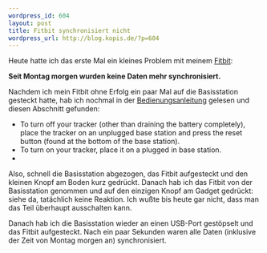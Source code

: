 ```yaml
--- 
wordpress_id: 604
layout: post
title: Fitbit synchronisiert nicht
wordpress_url: http://blog.kopis.de/?p=604
---
```

Heute hatte ich das erste Mal ein kleines Problem mit meinem <a href="http://www.fitbit.com">Fitbit</a>:

<strong>Seit Montag morgen wurden keine Daten mehr synchronisiert.</strong>

Nachdem ich mein Fitbit ohne Erfolg ein paar Mal auf die Basisstation gesteckt hatte, hab ich nochmal in der <a href="http://www.fitbit.com/manual#tracker-battery">Bedienungsanleitung</a> gelesen und diesen Abschnitt gefunden:
<ul>
	<li>To turn off your tracker (other than draining the battery completely), place the tracker on an unplugged base station and press the reset button (found at the bottom of the base station).</li>
	<li>To turn on your tracker, place it on a plugged in base station.</li>
	<li></li>
</ul>

Also, schnell die Basisstation abgezogen, das Fitbit aufgesteckt und den kleinen Knopf am Boden kurz gedrückt. Danach hab ich das Fitbit von der Basisstation genommen und auf den einzigen Knopf am Gadget gedrückt: siehe da, tatächlich keine Reaktion. Ich wußte bis heute gar nicht, dass man das Teil überhaupt ausschalten kann.

Danach hab ich die Basisstation wieder an einen USB-Port gestöpselt und das Fitbit aufgesteckt. Nach ein paar Sekunden waren alle Daten (inklusive der Zeit von Montag morgen an) synchronisiert.
